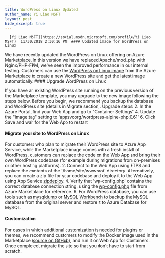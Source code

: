 ```yaml
---
title: WordPress on Linux Updated
author_name: Yi Liao MSFT
layout: post
hide_excerpt: true
---
```

      [Yi Liao MSFT](https://social.msdn.microsoft.com/profile/Yi Liao MSFT)  11/30/2018 2:30:16 PM  #### Updated image for WordPress on Linux

 We have recently updated the WordPress on Linux offering on Azure Marketplace. In this version we have replaced Apache/mod\_php with Nginx/PHP-FPM, we've seen the improved performance in our internal testing. Customers can use the [WordPress on Linux image](https://aka.ms/linux-wordpress) from the Azure Marketplace to create a new WordPress site and get the latest image automatically. #### Upgrade WordPress on Linux

 If you have an existing WordPress site running on the previous version of the Marketplace template, you may upgrade to the new image following the steps below. Before you begin, we recommend you backup the database and WordPress site (details in Migrate section). Upgrade steps:  2. In the Azure Portal, find your Web App and go to "Container Settings"
 4. Update the "image:tag" setting to 'appsvcorg/wordpress-alpine-php:0.61'
 6. Click Save and wait for the Web App to restart
  #### Migrate your site to WordPress on Linux

 For customers who plan to migrate their WordPress site to Azure App Service, while the Marketplace image comes with a fresh install of WordPress, customers can replace the code on the Web App and bring their own WordPress codebase (for example during migrations from on-premises or other hosting platforms).  2. Connect to the Web App using FTPS and replace the contents of the '/home/site/wwwroot' directory. Alternatively, you can create a zip file for your codebase and deploy it to the Web App using App Service [zipdeploy](https://docs.microsoft.com/en-us/azure/app-service/app-service-deploy-zip).
 4. Verify that 'wp-config.php' contains the correct database connection string, using the [wp-config.php](https://github.com/Azure/app-service-quickstart-docker-images/blob/master/wordpress-alpine-php/0.61/wp-config.php) file from Azure Marketplace for reference.
 6. For WordPress database, you can use tools such as [mysqldump](https://linuxize.com/post/how-to-back-up-and-restore-mysql-databases-with-mysqldump/) or [MySQL Workbench](https://www.mysql.com/products/workbench/) to backup the MySQL database from the original server and restore it to Azure Database for MySQL.
  #### Customization

 For cases in which additional customization is needed for plugins or themes, we recommend customers to modify the Docker image used in the Marketplace ([source on GitHub](https://github.com/Azure/app-service-quickstart-docker-images/tree/master/wordpress-alpine-php/0.61)), and run it on Web App for Containers. Once completed, migrate the site so that you don’t have to start from scratch.     